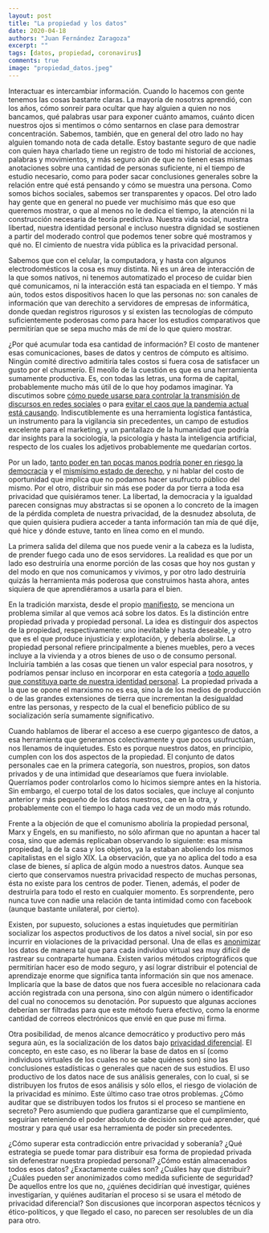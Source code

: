 ```yaml
---
layout: post
title: "La propiedad y los datos"
date: 2020-04-18
authors: "Juan Fernández Zaragoza"
excerpt: ""
tags: [datos, propiedad, coronavirus]
comments: true
image: "propiedad_datos.jpeg"
---
```

Interactuar es intercambiar información. Cuando lo hacemos con gente tenemos las cosas bastante claras. La mayoría de nosotrxs aprendió, con los años, cómo sonreír para ocultar que hay alguien a quien no nos bancamos, qué palabras usar para exponer cuánto amamos, cuánto dicen nuestros ojos si mentimos o cómo sentarnos en clase para demostrar concentración. Sabemos, también, que en general del otro lado no hay alguien tomando nota de cada detalle. Estoy bastante seguro de que nadie con quien haya charlado tiene un registro de todo mi historial de acciones, palabras y movimientos, y más seguro aún de que no tienen esas mismas anotaciones sobre una cantidad de personas suficiente, ni el tiempo de estudio necesario, como para poder sacar conclusiones generales sobre la relación entre qué está pensando y cómo se muestra una persona. Como somos bichos sociales, sabemos ser transparentes y opacos. Del otro lado hay gente que en general no puede ver muchísimo más que eso que queremos mostrar, o que al menos no le dedica el tiempo, la atención ni la construcción necesaria de teoría predictiva. Nuestra vida social, nuestra libertad, nuestra identidad personal e incluso nuestra dignidad se sostienen a partir del moderado control que podemos tener sobre qué mostramos y qué no. El cimiento de nuestra vida pública es la privacidad personal.

Sabemos que con el celular, la computadora, y hasta con algunos electrodomésticos la cosa es muy distinta. Ni es un área de interacción de la que somos nativos, ni tenemos automatizado el proceso de cuidar bien qué comunicamos, ni la interacción está tan espaciada en el tiempo. Y más aún, todos estos dispositivos hacen lo que las personas no: son canales de información que van derechito a servidores de empresas de informática, donde quedan registros rigurosos y sí existen las tecnologías de cómputo suficientemente poderosas como para hacer los estudios comparativos que permitirían que se sepa mucho más de mí de lo que quiero mostrar.

¿Por qué acumular toda esa cantidad de información? El costo de mantener esas comunicaciones, bases de datos y centros de cómputo es altísimo. Ningún comité directivo admitiría tales costos si fuera cosa de satisfacer un gusto por el chusmerío. El meollo de la cuestión es que es una herramienta sumamente productiva. Es, con todas las letras, una forma de capital, probablemente mucho más útil de lo que hoy podamos imaginar. Ya discutimos sobre [cómo puede usarse para controlar la transmisión de discursos en redes sociales](https://filosofiadelfuturo.com/pandemia-ideas/) o para [evitar el caos que la pandemia actual está causando](https://filosofiadelfuturo.com/pandemia-ideas/). Indiscutiblemente es una herramienta logística fantástica, un instrumento para la vigilancia sin precedentes, un campo de estudios excelente para el marketing, y un pantallazo de la humanidad que podría dar insights para la sociología, la psicología y hasta la inteligencia artificial, respecto de los cuales los adjetivos probablemente me quedarían cortos.

Por un lado, [tanto poder en tan pocas manos podría poner en riesgo la democracia](https://filosofiadelfuturo.com/decada-del-siglo/) y el [mismísimo estado de derecho](https://filosofiadelfuturo.com/delitos-proxy/), y ni hablar del costo de oportunidad que implica que no podamos hacer usufructo público del mismo. Por el otro, distribuir sin más ese poder da por tierra a toda esa privacidad que quisiéramos tener. La libertad, la democracia y la igualdad parecen consignas muy abstractas si se oponen a lo concreto de la imagen de la pérdida completa de nuestra privacidad, de la desnudez absoluta, de que quien quisiera pudiera acceder a tanta información tan mía de qué dije, qué hice y dónde estuve, tanto en línea como en el mundo.

La primera salida del dilema que nos puede venir a la cabeza es la ludista, de prender fuego cada uno de esos servidores. La realidad es que por un lado eso destruiría una enorme porción de las cosas que hoy nos gustan y del modo en que nos comunicamos y vivimos, y por otro lado destruiría quizás la herramienta más poderosa que construimos hasta ahora, antes siquiera de que aprendiéramos a usarla para el bien.

En la tradición marxista, desde el propio [manifiesto](https://www.marxists.org/espanol/m-e/1840s/48-manif.htm), se menciona un problema similar al que vemos acá sobre los datos. Es la distinción entre propiedad privada y propiedad personal. La idea es distinguir dos aspectos de la propiedad, respectivamente: uno inevitable y hasta deseable, y otro que es el que produce injusticia y explotación, y debería abolirse. La propiedad personal refiere principalmente a bienes muebles, pero a veces incluye a la vivienda y a otros bienes de uso o de consumo personal. Incluiría también a las cosas que tienen un valor especial para nosotros, y podríamos pensar incluso en incorporar en esta categoría a [todo aquello que constituya parte de nuestra identidad personal](https://filosofiadelfuturo.com/expandiendo-nuestra-mente/). La propiedad privada a la que se opone el marxismo no es esa, sino la de los medios de producción o de las grandes extensiones de tierra que incrementan la desigualdad entre las personas, y respecto de la cual el beneficio público de su socialización sería sumamente significativo.

Cuando hablamos de liberar el acceso a ese cuerpo gigantesco de datos, a esa herramienta que generamos colectivamente y que pocos usufructúan, nos llenamos de inquietudes. Esto es porque nuestros datos, en principio, cumplen con los dos aspectos de la propiedad. El conjunto de datos personales cae en la primera categoría, son nuestros, propios, son datos privados y de una intimidad que desearíamos que fuera inviolable. Querríamos poder controlarlos como lo hicimos siempre antes en la historia. Sin embargo, el cuerpo total de los datos sociales, que incluye al conjunto anterior y más pequeño de los datos nuestros, cae en la otra, y probablemente con el tiempo lo haga cada vez de un modo más rotundo.

Frente a la objeción de que el comunismo aboliría la propiedad personal, Marx y Engels, en su manifiesto, no sólo afirman que no apuntan a hacer tal cosa, sino que además replicaban observando lo siguiente: esa misma propiedad, la de la casa y los objetos, ya la estaban aboliendo los mismos capitalistas en el siglo XIX. La observación, que ya no aplica del todo a esa clase de bienes, sí aplica de algún modo a nuestros datos. Aunque sea cierto que conservamos nuestra privacidad respecto de muchas personas, ésta no existe para los centros de poder. Tienen, además, el poder de destruirla para todo el resto en cualquier momento. Es sorprendente, pero nunca tuve con nadie una relación de tanta intimidad como con facebook (aunque bastante unilateral, por cierto).

Existen, por supuesto, soluciones a estas inquietudes que permitirían socializar los aspectos productivos de los datos a nivel social, sin por eso incurrir en violaciones de la privacidad personal. Una de ellas es [anonimizar](https://en.wikipedia.org/wiki/Data_anonymization) los datos de manera tal que para cada individuo virtual sea muy difícil de rastrear su contraparte humana. Existen varios métodos criptográficos que permitirían hacer eso de modo seguro, y así lograr distribuir el potencial de aprendizaje enorme que significa tanta información sin que nos amenace. Implicaría que la base de datos que nos fuera accesible no relacionara cada acción registrada con una persona, sino con algún número o identificador del cual no conocemos su denotación. Por supuesto que algunas acciones deberían ser filtradas para que este método fuera efectivo, como la enorme cantidad de correos electrónicos que envié en que puse mi firma.

Otra posibilidad, de menos alcance democrático y productivo pero más segura aún, es la socialización de los datos bajo [privacidad diferencial](https://en.wikipedia.org/wiki/Differential_privacy). El concepto, en este caso, es no liberar la base de datos en sí (como individuos virtuales de los cuales no se sabe quiénes son) sino las conclusiones estadísticas o generales que nacen de sus estudios. El uso productivo de los datos nace de sus análisis generales, con lo cual, si se distribuyen los frutos de esos análisis y sólo ellos, el riesgo de violación de la privacidad es mínimo. Este último caso trae otros problemas. ¿Cómo auditar que se distribuyen todos los frutos si el proceso se mantiene en secreto? Pero asumiendo que pudiera garantizarse que el cumplimiento, seguirían reteniendo el poder absoluto de decisión sobre qué aprender, qué mostrar y para qué usar esa herramienta de poder sin precedentes.

¿Cómo superar esta contradicción entre privacidad y soberanía? ¿Qué estrategia se puede tomar para distribuir esa forma de propiedad privada sin defenestrar nuestra propiedad personal? ¿Cómo están almacenados todos esos datos? ¿Exactamente cuáles son? ¿Cuáles hay que distribuir? ¿Cuáles pueden ser anonimizados como medida suficiente de seguridad? De aquellos entre los que no, ¿quiénes decidirían qué investigar, quiénes investigarían, y quiénes auditarían el proceso si se usara el método de privacidad diferencial? Son discusiones que incorporan aspectos técnicos y ético-políticos, y que llegado el caso, no parecen ser resolubles de un día para otro.